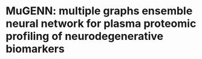 # MuGENN: multiple graphs ensemble neural network for plasma proteomic profiling of neurodegenerative biomarkers
